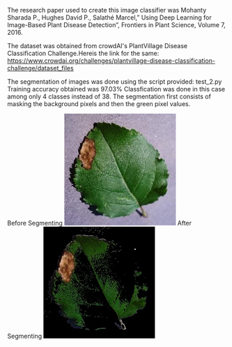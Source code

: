 The research paper used to create this image classifier was Mohanty Sharada P., Hughes David P., Salathé Marcel,” Using Deep Learning for Image-Based Plant Disease Detection”, Frontiers in Plant Science, Volume 7, 2016.

The dataset was obtained from crowdAI's PlantVillage Disease Classification Challenge.Hereis the link for the same: https://www.crowdai.org/challenges/plantvillage-disease-classification-challenge/dataset_files


The segmentation of images was done using the script provided: test_2.py
Training accuracy obtained was 97.03%
Classfication was done in this case among only 4 classes instead of 38.
The segmentation first consists of masking the background pixels and then the green pixel values.

Before Segmenting ![](Images/3bf50ea4-980e-471b-bbd1-fc0c526dbb7a___JR_FrgE.S%202905.JPG)
After Segmenting  ![](Images/3bf50ea4-980e-471b-bbd1-fc0c526dbb7a___JR_FrgE.S%202905_.JPG)

